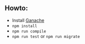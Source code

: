 ## Howto:

- Install [Ganache](https://github.com/trufflesuite/ganache/releases/latest)
- `npm install`
- `npm run compile`
- `npm run test` or `npm run migrate`